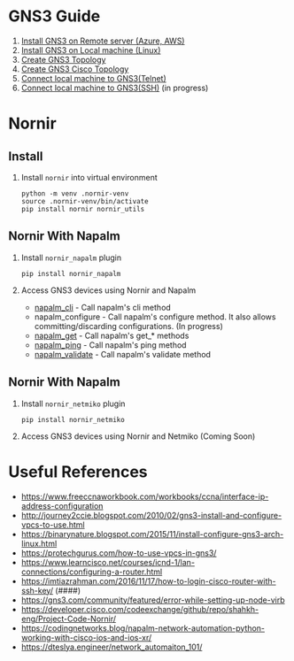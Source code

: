 # GNS3 Guide

1. [Install GNS3 on Remote server (Azure, AWS)](gns3-docs/install_remote_server.md)
2. [Install GNS3 on Local machine (Linux)](gns3-docs/install_local_server.md)
3. [Create GNS3 Topology](gns3-docs/create_gns3_topology.md)
4. [Create GNS3 Cisco Topology](gns3-docs/create_cisco_topology.md)
5. [Connect local machine to GNS3(Telnet)](gns3-docs/connect_lm_to_gns3_telnet.md)
6. [Connect local machine to GNS3(SSH)](gns3-docs/connect_lm_to_gns3_ssh.md) (in progress)

# Nornir 

## Install 

1. Install `nornir` into virtual environment

    ```
    python -m venv .nornir-venv
    source .nornir-venv/bin/activate
    pip install nornir nornir_utils
    ```

## Nornir With Napalm

1. Install `nornir_napalm` plugin

    ```
    pip install nornir_napalm
    ```

2. Access GNS3 devices using Nornir and Napalm
    * [napalm_cli](nornir/napalm_cli.ipynb) - Call napalm's cli method
    * napalm_configure - Call napalm's configure method. It also allows committing/discarding configurations. (In progress)
    * [napalm_get](nornir/napalm_get.ipynb) - Call napalm's get_* methods
    * [napalm_ping](nornir/napalm_ping.ipynb) - Call napalm's ping method
    * [napalm_validate](nornir/napalm_validate.ipynb) - Call napalm's validate method


## Nornir With Napalm

1. Install `nornir_netmiko` plugin

    ```
    pip install nornir_netmiko
    ```
    
2. Access GNS3 devices using Nornir and Netmiko (Coming Soon)


# Useful References

* https://www.freeccnaworkbook.com/workbooks/ccna/interface-ip-address-configuration
* http://journey2ccie.blogspot.com/2010/02/gns3-install-and-configure-vpcs-to-use.html
* https://binarynature.blogspot.com/2015/11/install-configure-gns3-arch-linux.html
* https://protechgurus.com/how-to-use-vpcs-in-gns3/
* https://www.learncisco.net/courses/icnd-1/lan-connections/configuring-a-router.html
* https://imtiazrahman.com/2016/11/17/how-to-login-cisco-router-with-ssh-key/ (####)
* https://gns3.com/community/featured/error-while-setting-up-node-virb
* https://developer.cisco.com/codeexchange/github/repo/shahkh-eng/Project-Code-Nornir/
* https://codingnetworks.blog/napalm-network-automation-python-working-with-cisco-ios-and-ios-xr/
* https://dteslya.engineer/network_automaiton_101/